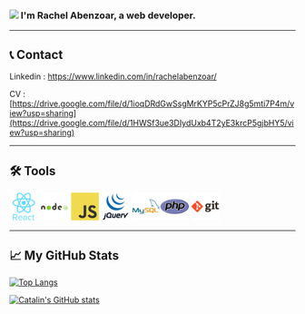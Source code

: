 ### <img src="https://media.giphy.com/media/l0FF56cexcW2JAXCJj/giphy.gif" width="50"> I'm Rachel Abenzoar, a web developer.
<!-- My portfolio in progress 🚧 : front = [rachel_f](https://github.com/Rachel-Ab/rachel_f)  / back = [rachel_b](https://github.com/Rachel-Ab/rachel_b)  -->

---
## 📞 Contact
Linkedin : https://www.linkedin.com/in/rachelabenzoar/

CV : [https://drive.google.com/file/d/1ioqDRdGwSsgMrKYP5cPrZJ8g5mti7P4m/view?usp=sharing](https://drive.google.com/file/d/1HWSf3ue3DIydUxb4T2yE3krcP5gjbHY5/view?usp=sharing)

---
## 🛠 Tools

<img src="https://github.com/devicons/devicon/blob/master/icons/react/react-original-wordmark.svg" alt="react logo" width="50" height="50"/> <img src="https://github.com/devicons/devicon/blob/master/icons/nodejs/nodejs-original-wordmark.svg" alt="nodejs logo" width="50" height="50"/> <img src="https://github.com/devicons/devicon/blob/master/icons/javascript/javascript-original.svg" alt="js logo" width="50" height="50"/>
<img src="https://github.com/devicons/devicon/blob/master/icons/jquery/jquery-original-wordmark.svg" alt="nodejs logo" width="50" height="50"/>
<img src="https://github.com/devicons/devicon/blob/master/icons/mysql/mysql-original-wordmark.svg" alt="mysql logo" width="50" height="50"/><img src="https://github.com/devicons/devicon/blob/master/icons/php/php-original.svg" alt="git logo" width="50" height="50"/>
<img src="https://github.com/devicons/devicon/blob/master/icons/git/git-original-wordmark.svg" alt="git logo" width="50" height="50"/>

---

## &#x1f4c8; My GitHub Stats

[![Top Langs](https://github-readme-stats.vercel.app/api/top-langs/?username=Rachel-Ab&exclude_repo=Hackathon3,&hide=java,html,css&theme=radical&layout=compact)](https://github.com/anuraghazra/github-readme-stats)

[![Catalin's GitHub stats](https://github-readme-stats.vercel.app/api?username=Rachel-Ab&theme=radical)](https://github.com/anuraghazra/github-readme-stats)
